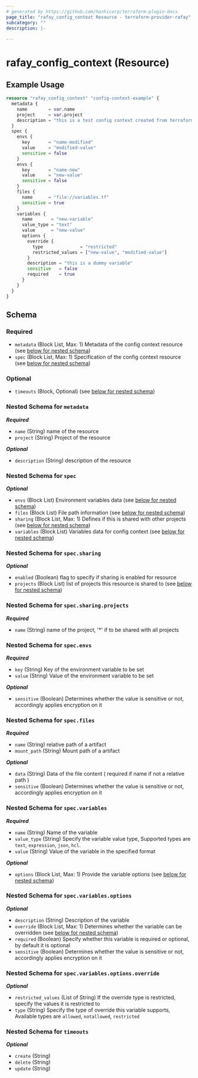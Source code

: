 ```yaml
---
# generated by https://github.com/hashicorp/terraform-plugin-docs
page_title: "rafay_config_context Resource - terraform-provider-rafay"
subcategory: ""
description: |-
  
---
```


# rafay_config_context (Resource)



## Example Usage

```terraform
resource "rafay_config_context" "config-context-example" {
  metadata {
    name        = var.name
    project     = var.project
    description = "this is a test config context created from terraform"
  }
  spec {
    envs {
      key       = "name-modified"
      value     = "modified-value"
      sensitive = false
    }
    envs {
      key       = "name-new"
      value     = "new-value"
      sensitive = false
    }
    files {
      name      = "file://variables.tf"
      sensitive = true
    }
    variables {
      name       = "new-variable"
      value_type = "text"
      value      = "new-value"
      options {
        override {
          type              = "restricted"
          restricted_values = ["new-value", "modified-value"]
        }
        description = "this is a dummy variable"
        sensitive   = false
        required    = true
      }
    }
  }
}
```

<!-- schema generated by tfplugindocs -->
## Schema

### Required

- `metadata` (Block List, Max: 1) Metadata of the config context resource (see [below for nested schema](#nestedblock--metadata))
- `spec` (Block List, Max: 1) Specification of the config context resource (see [below for nested schema](#nestedblock--spec))

### Optional

- `timeouts` (Block, Optional) (see [below for nested schema](#nestedblock--timeouts))

<a id="nestedblock--metadata"></a>
### Nested Schema for `metadata`


***Required***

- `name` (String) name of the resource
- `project` (String) Project of the resource

***Optional***

- `description` (String) description of the resource


<a id="nestedblock--spec"></a>
### Nested Schema for `spec`

***Optional***

- `envs` (Block List) Environment variables data (see [below for nested schema](#nestedblock--spec--envs))
- `files` (Block List) File path information (see [below for nested schema](#nestedblock--spec--files))
- `sharing` (Block List, Max: 1) Defines if this is shared with other projects (see [below for nested schema](#nestedblock--spec--sharing))
- `variables` (Block List) Variables data for config context (see [below for nested schema](#nestedblock--spec--variables))

<a id="nestedblock--spec--sharing"></a>
### Nested Schema for `spec.sharing`

***Optional***

- `enabled` (Boolean) flag to specify if sharing is enabled for resource
- `projects` (Block List) list of projects this resource is shared to (see [below for nested schema](#nestedblock--spec--sharing--projects))

<a id="nestedblock--spec--sharing--projects"></a>
### Nested Schema for `spec.sharing.projects`

***Required***

- `name` (String) name of the project, '*' if to be shared with all projects

<a id="nestedblock--spec--envs"></a>
### Nested Schema for `spec.envs`

***Required***

- `key` (String) Key of the environment variable to be set
- `value` (String) Value of the environment variable to be set

***Optional***

- `sensitive` (Boolean) Determines whether the value is sensitive or not, accordingly applies encryption on it


<a id="nestedblock--spec--files"></a>
### Nested Schema for `spec.files`

***Required***

- `name` (String) relative path of a artifact
- `mount_path` (String) Mount path of a artifact

***Optional***

- `data` (String) Data of the file content ( required if name if not a relative path )
- `sensitive` (Boolean) Determines whether the value is sensitive or not, accordingly applies encryption on it

<a id="nestedblock--spec--variables"></a>
### Nested Schema for `spec.variables`

***Required***

- `name` (String) Name of the variable
- `value_type` (String) Specify the variable value type, Supported types are `text`, `expression`, `json`, `hcl`.
- `value` (String) Value of the variable in the specified format

***Optional***

- `options` (Block List, Max: 1) Provide the variable options (see [below for nested schema](#nestedblock--spec--variables--options))

<a id="nestedblock--spec--variables--options"></a>
### Nested Schema for `spec.variables.options`

***Optional***

- `description` (String) Description of the variable
- `override` (Block List, Max: 1) Determines whether the variable can be overridden (see [below for nested schema](#nestedblock--spec--variables--options--override))
- `required` (Boolean) Specify whether this variable is required or optional, by default it is optional
- `sensitive` (Boolean) Determines whether the value is sensitive or not, accordingly applies encryption on it

<a id="nestedblock--spec--variables--options--override"></a>
### Nested Schema for `spec.variables.options.override`

***Optional***

- `restricted_values` (List of String) If the override type is restricted, specify the values it is restricted to
- `type` (String) Specify the type of override this variable supports, Available types are `allowed`, `notallowed`, `restricted`


<a id="nestedblock--timeouts"></a>
### Nested Schema for `timeouts`

***Optional***

- `create` (String)
- `delete` (String)
- `update` (String)


